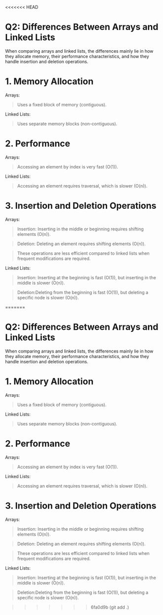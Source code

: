 <<<<<<< HEAD
# Q2: Differences Between Arrays and Linked Lists

When comparing arrays and linked lists, the differences mainly lie in how they allocate memory, their performance characteristics, and how they handle insertion and deletion operations.

# 1. Memory Allocation

Arrays:
> Uses a fixed block of memory (contiguous).

Linked Lists:
> Uses separate memory blocks (non-contiguous).
# 2. Performance

Arrays:
> Accessing an element by index is very fast (O(1)).

Linked Lists:
> Accessing an element requires traversal, which is slower (O(n)).

# 3. Insertion and Deletion Operations

Arrays:
> Insertion: Inserting in the middle or beginning requires shifting elements (O(n)).

> Deletion: Deleting an element requires shifting elements (O(n)).

> These operations are less efficient compared to linked lists when frequent modifications are required.

Linked Lists:
> Insertion: Inserting at the beginning is fast (O(1)), but inserting in the middle is slower (O(n)).

> Deletion:Deleting from the beginning is fast (O(1)), but deleting a specific node is slower (O(n)).

=======
# Q2: Differences Between Arrays and Linked Lists

When comparing arrays and linked lists, the differences mainly lie in how they allocate memory, their performance characteristics, and how they handle insertion and deletion operations.

# 1. Memory Allocation

Arrays:
> Uses a fixed block of memory (contiguous).

Linked Lists:
> Uses separate memory blocks (non-contiguous).
# 2. Performance

Arrays:
> Accessing an element by index is very fast (O(1)).

Linked Lists:
> Accessing an element requires traversal, which is slower (O(n)).

# 3. Insertion and Deletion Operations

Arrays:
> Insertion: Inserting in the middle or beginning requires shifting elements (O(n)).

> Deletion: Deleting an element requires shifting elements (O(n)).

> These operations are less efficient compared to linked lists when frequent modifications are required.

Linked Lists:
> Insertion: Inserting at the beginning is fast (O(1)), but inserting in the middle is slower (O(n)).

> Deletion:Deleting from the beginning is fast (O(1)), but deleting a specific node is slower (O(n)).

>>>>>>> 6fa0d9b (git add .)
